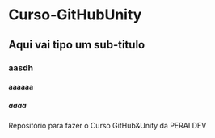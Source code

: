 # Curso-GitHubUnity
## Aqui vai tipo um sub-titulo
### aasdh
#### aaaaaa
##### aaaa

Repositório para fazer o Curso GitHub&amp;Unity da PERAI DEV
